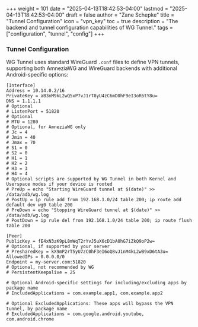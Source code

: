 +++
weight = 101
date = "2025-04-13T18:42:53-04:00"
lastmod = "2025-04-13T18:42:53-04:00"
draft = false
author = "Zane Schepke"
title = "Tunnel Configuration"
icon = "vpn_key"
toc = true
description = "The backend and tunnel configuration capabilities of WG Tunnel."
tags = ["configuration", "tunnel", "config"]
+++

### Tunnel Configuration

WG Tunnel uses standard WireGuard `.conf` files to define VPN tunnels, supporting both AmneziaWG and WireGuard backends
with additional Android-specific options:

```shell
[Interface]
Address = 10.14.0.2/16
PrivateKey = aB3nM9kL2wQ5xP7vJ1rT8yU4zC6mD0hF9eI3oR6tY8u=
DNS = 1.1.1.1
# Optional
# ListenPort = 51820
# Optional
# MTU = 1280
# Optional, for AmneziaWG only
# Jc = 4
# Jmin = 40
# Jmax = 70
# S1 = 0
# S2 = 0
# H1 = 1
# H2 = 2
# H3 = 3
# H4 = 4
# Optional scripts are supported by WG Tunnel in both Kernel and Userspace modes if your device is rooted
# PreUp = echo "Starting WireGuard tunnel at $(date)" >> /data/adb/wg.log
# PostUp = ip rule add from 192.168.1.0/24 table 200; ip route add default dev wg0 table 200
# PreDown = echo "Stopping WireGuard tunnel at $(date)" >> /data/adb/wg.log
# PostDown = ip rule del from 192.168.1.0/24 table 200; ip route flush table 200

[Peer]
PublicKey = fE4xN3zK9pL8mWqT2rYvJ5uX6cD1bA0hG7iZkQ9oP2w=
# Optional, if supported by your server
# PresharedKey = kX9mP2rT5yU7zC0hF3eI6oQ8vJ1nM4kL2wB9xD6tA3u=
AllowedIPs = 0.0.0.0/0
Endpoint = my-server.com:51820
# Optional, not recommended by WG
# PersistentKeepalive = 25

# Optional Android-specific settings for including/excluding apps by package name
# IncludedApplications = com.example.app1, com.example.app2

# Optional ExcludedApplications: These apps will bypass the VPN tunnel, by package name
# ExcludedApplications = com.google.android.youtube, com.android.chrome
```